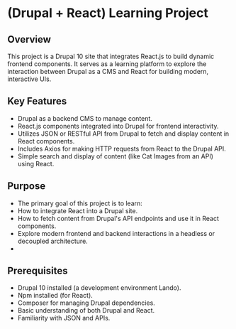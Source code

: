  # (Drupal + React) Learning Project
## Overview
This project is a Drupal 10 site that integrates React.js to build dynamic frontend components. It serves as a learning platform to explore the interaction between Drupal as a CMS and React for building modern, interactive UIs.

## Key Features
- Drupal as a backend CMS to manage content.
- React.js components integrated into Drupal for frontend interactivity.
- Utilizes JSON
or RESTful API from Drupal to fetch and display content in React components.
- Includes Axios for making HTTP requests from React to the Drupal API.
- Simple search and display of content (like Cat Images from an API) using React.
  
## Purpose
- The primary goal of this project is to learn:
- How to integrate React into a Drupal site.
- How to fetch content from Drupal's API endpoints and use it in React components.
- Explore modern frontend and backend interactions in a headless or decoupled architecture.
- 
## Prerequisites
- Drupal 10 installed (a development environment Lando).
- Npm installed (for React).
- Composer for managing Drupal dependencies.
- Basic understanding of both Drupal and React.
- Familiarity with JSON and APIs.
